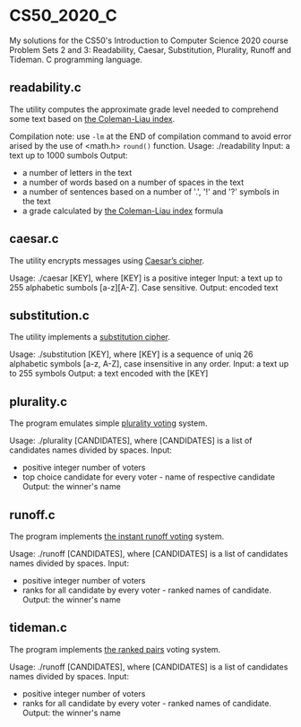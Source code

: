 # CS50_2020_C
My solutions for the CS50's Introduction to Computer Science 2020 course Problem Sets 2 and 3: Readability, Caesar, Substitution, Plurality, Runoff and Tideman. C programming language.

## readability.c
The utility computes the approximate grade level needed to comprehend some text based on [the Coleman-Liau index](https://en.wikipedia.org/wiki/Coleman%E2%80%93Liau_index).

Compilation note: use `-lm` at the END of compilation command to avoid error arised by the use of <math.h> `round()` function.
Usage: ./readability
Input: a text up to 1000 sumbols
Output:
 - a number of letters in the text
 - a number of words based on a number of spaces in the text
 - a number of sentences based on a number of '.', '!' and '?' symbols in the text
 - a grade calculated by [the Coleman-Liau index](https://en.wikipedia.org/wiki/Coleman%E2%80%93Liau_index) formula
 
## caesar.c
The utility encrypts messages using [Caesar’s cipher](https://en.wikipedia.org/wiki/Caesar_cipher).

Usage: ./caesar [KEY], where [KEY] is a positive integer
Input: a text up to 255 alphabetic sumbols [a-z][A-Z]. Case sensitive.
Output: encoded text

## substitution.c
The utility implements a [substitution cipher](https://en.wikipedia.org/wiki/Substitution_cipher).

Usage: ./substitution [KEY], where [KEY] is a sequence of uniq 26 alphabetic symbols [a-z, A-Z], case insensitive in any order.
Input: a text up to 255 symbols
Output: a text encoded with the [KEY]

## plurality.c
The program emulates simple [plurality voting](https://en.wikipedia.org/wiki/Plurality_(voting)) system.

Usage: ./plurality [CANDIDATES], where [CANDIDATES] is a list of candidates names divided by spaces.
Input:
 - positive integer number of voters
 - top choice candidate for every voter - name of respective candidate
Output: the winner's name

## runoff.c
The program implements [the instant runoff voting](https://en.wikipedia.org/wiki/Instant-runoff_voting) system.

Usage: ./runoff [CANDIDATES], where [CANDIDATES] is a list of candidates names divided by spaces.
Input:
- positive integer number of voters
- ranks for all candidate by every voter - ranked names of candidate.
Output: the winner's name

## tideman.c
The program implements [the ranked pairs](https://en.wikipedia.org/wiki/Ranked_pairs) voting system.

Usage: ./runoff [CANDIDATES], where [CANDIDATES] is a list of candidates names divided by spaces.
Input:
- positive integer number of voters
- ranks for all candidate by every voter - ranked names of candidate.
Output: the winner's name
